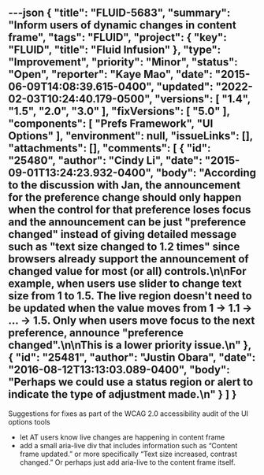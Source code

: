 ---json
{
  "title": "FLUID-5683",
  "summary": "Inform users of dynamic changes in content frame",
  "tags": "FLUID",
  "project": {
    "key": "FLUID",
    "title": "Fluid Infusion"
  },
  "type": "Improvement",
  "priority": "Minor",
  "status": "Open",
  "reporter": "Kaye Mao",
  "date": "2015-06-09T14:08:39.615-0400",
  "updated": "2022-02-03T10:24:40.179-0500",
  "versions": [
    "1.4",
    "1.5",
    "2.0",
    "3.0"
  ],
  "fixVersions": [
    "5.0"
  ],
  "components": [
    "Prefs Framework",
    "UI Options"
  ],
  "environment": null,
  "issueLinks": [],
  "attachments": [],
  "comments": [
    {
      "id": "25480",
      "author": "Cindy Li",
      "date": "2015-09-01T13:24:23.932-0400",
      "body": "According to the discussion with Jan, the announcement for the preference change should only happen when the control for that preference loses focus and the announcement can be just \"preference changed\" instead of giving detailed message such as \"text size changed to 1.2 times\" since browsers already support the announcement of changed value for most (or all) controls.\n\nFor example, when users use slider to change text size from 1 to 1.5. The live region doesn't need to be updated when the value moves from 1 -> 1.1 -> ... -> 1.5. Only when users move focus to the next preference, announce \"preference changed\".\n\nThis is a lower priority issue.\n"
    },
    {
      "id": "25481",
      "author": "Justin Obara",
      "date": "2016-08-12T13:13:03.089-0400",
      "body": "Perhaps we could use a status region or alert to indicate the type of adjustment made.\n"
    }
  ]
}
---
Suggestions for fixes as part of the WCAG 2.0 accessibility audit of the UI options tools 

* let AT users know live changes are happening in content frame
* add a small aria-live div that includes information such as “Content frame updated.” or more specifically “Text size increased, contrast changed.” Or perhaps just add aria-live to the content frame itself.

        